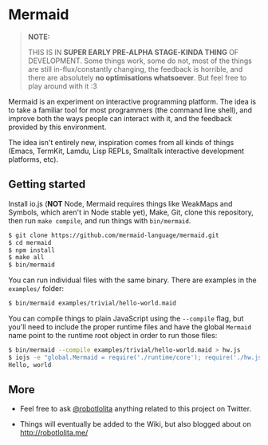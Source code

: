 Mermaid
=======

> **NOTE:**
> 
> THIS IS IN **SUPER EARLY PRE-ALPHA STAGE-KINDA THING** OF DEVELOPMENT. Some
> things work, some do not, most of the things are still in-flux/constantly
> changing, the feedback is horrible, and there are absolutely **no
> optimisations whatsoever**. But feel free to play around with it :3

Mermaid is an experiment on interactive programming platform. The idea is to
take a familiar tool for most programmers (the command line shell), and improve
both the ways people can interact with it, and the feedback provided by this
environment.

The idea isn't entirely new, inspiration comes from all kinds of things (Emacs,
TermKit, Lamdu, Lisp REPLs, Smalltalk interactive development platforms, etc).


## Getting started

Install io.js (**NOT** Node, Mermaid requires things like WeakMaps and Symbols,
which aren't in Node stable yet), Make, Git, clone this repository, then run
`make compile`, and run things with `bin/mermaid`.

```sh
$ git clone https://github.com/mermaid-language/mermaid.git
$ cd mermaid
$ npm install
$ make all
$ bin/mermaid
```

You can run individual files with the same binary. There are examples in the
`examples/` folder:

```sh
$ bin/mermaid examples/trivial/hello-world.maid
```

You can compile things to plain JavaScript using the `--compile` flag, but
you'll need to include the proper runtime files and have the global `Mermaid`
name point to the runtime root object in order to run those files:

```sh
$ bin/mermaid --compile examples/trivial/hello-world.maid > hw.js
$ iojs -e "global.Mermaid = require('./runtime/core'); require('./hw.js')"
Hello, world
```

## More

 -  Feel free to ask [@robotlolita](https://twitter.com/robotlolita) anything
    related to this project on Twitter.

 -  Things will eventually be added to the Wiki, but also blogged about on
    http://robotlolita.me/



